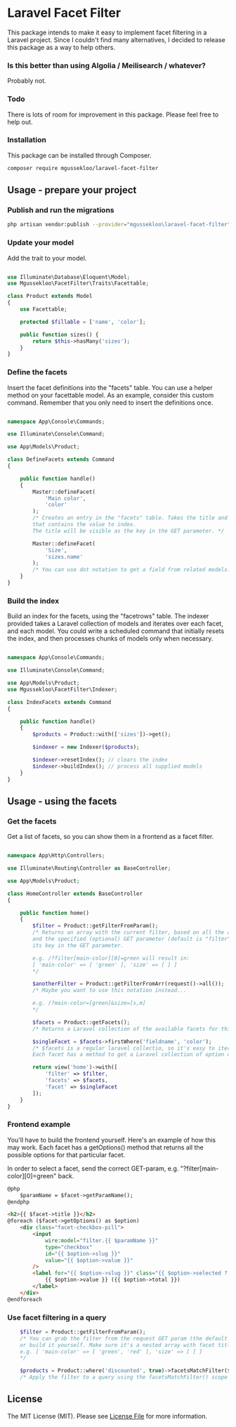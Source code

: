 # Laravel Facet Filter

This package intends to make it easy to implement facet filtering in a Laravel project.
Since I couldn't find many alternatives, I decided to release this package as a way to help others.

### Is this better than using Algolia / Meilisearch / whatever?

Probably not.

### Todo

There is lots of room for improvement in this package. Please feel free to help out.

### Installation

This package can be installed through Composer.

``` bash
composer require mgussekloo/laravel-facet-filter
```

## Usage - prepare your project

### Publish and run the migrations

``` bash
php artisan vendor:publish --provider="mgussekloo\laravel-facet-filter"
```

### Update your model

Add the trait to your model.

``` php

use Illuminate\Database\Eloquent\Model;
use Mgussekloo\FacetFilter\Traits\Facettable;

class Product extends Model
{
	use Facettable;

	protected $fillable = ['name', 'color'];

	public function sizes() {
		return $this->hasMany('sizes');
	}
}

```

### Define the facets

Insert the facet definitions into the "facets" table. You can use a helper method on your facettable model. As an example, consider this custom command.
Remember that you only need to insert the definitions once.

``` php

namespace App\Console\Commands;

use Illuminate\Console\Command;

use App\Models\Product;

class DefineFacets extends Command
{

	public function handle()
	{
		Master::defineFacet(
			'Main color',
			'color'
		);
		/* Creates an entry in the "facets" table. Takes the title and the field on the model
		that contains the value to index.
		The title will be visible as the key in the GET parameter. */

		Master::defineFacet(
			'Size',
			'sizes.name'
		);
		/* You can use dot notation to get a field from related models. */
	}
}

```

### Build the index

Build an index for the facets, using the "facetrows" table. The indexer provided takes a Laravel collection of models and iterates over each facet, and each model.
You could write a scheduled command that initially resets the index, and then processes chunks of models only when necessary.

``` php

namespace App\Console\Commands;

use Illuminate\Console\Command;

use App\Models\Product;
use Mgussekloo\FacetFilter\Indexer;

class IndexFacets extends Command
{

	public function handle()
	{
		$products = Product::with(['sizes'])->get();

		$indexer = new Indexer($products);

		$indexer->resetIndex(); // clears the index
		$indexer->buildIndex(); // process all supplied models
	}
}

```
## Usage - using the facets

### Get the facets

Get a list of facets, so you can show them in a frontend as a facet filter.

``` php

namespace App\Http\Controllers;

use Illuminate\Routing\Controller as BaseController;

use App\Models\Product;

class HomeController extends BaseController
{

	public function home()
	{
		$filter = Product::getFilterFromParam();
		/* Returns an array with the current filter, based on all the available facets for this model,
		and the specified (optional) GET parameter (default is "filter"). A facet's title is
		its key in the GET parameter.

		e.g. /?filter[main-color][0]=green will result in:
		[ 'main-color' => [ 'green' ], 'size' => [ ] ]
		*/

		$anotherFilter = Product::getFilterFromArr(request()->all());
		/* Maybe you want to use this notation instead...

		e.g. /?main-color=[green]&size=[s,m]
		*/

		$facets = Product::getFacets();
		/* Returns a Laravel collection of the available facets for this model. */

		$singleFacet = $facets->firstWhere('fieldname', 'color');
		/* $facets is a regular laravel collectio, so it's easy to iterate all of them, or find the one you need.
		Each facet has a method to get a Laravel collection of option objects, to help you build your frontend. */

		return view('home')->with([
			'filter' => $filter,
			'facets' => $facets,
			'facet' => $singleFacet
		]);
	}
}

```

### Frontend example

You'll have to build the frontend yourself. Here's an example of how this may work.
Each facet has a getOptions() method that returns all the possible options for that particular facet.

In order to select a facet, send the correct GET-param, e.g. "?filter[main-color][0]=green"
back.

``` html
@php
	$paramName = $facet->getParamName();
@endphp

<h2>{{ $facet->title }}</h2>
@foreach ($facet->getOptions() as $option)
	<div class="facet-checkbox-pill">
		<input
			wire:model="filter.{{ $paramName }}"
			type="checkbox"
			id="{{ $option->slug }}"
			value="{{ $option->value }}"
		/>
		<label for="{{ $option->slug }}" class="{{ $option->selected ? 'selected' : '' }}">
			{{ $option->value }} ({{ $option->total }})
		</label>
	</div>
@endforeach
```

### Use facet filtering in a query

``` php
	$filter = Product::getFilterFromParam();
	/* You can grab the filter from the request GET param (the default being "filter")
	or build it yourself. Make sure it's a nested array with facet titles for keys.
	e.g. [ 'main-color' => [ 'green', 'red' ], 'size' => [ ] ]
	*/

	$products = Product::where('discounted', true)->facetsMatchFilter($filter);
	/* Apply the filter to a query using the facetsMatchFilter() scope on the model */
```

## License

The MIT License (MIT). Please see [License File](LICENSE.md) for more information.

